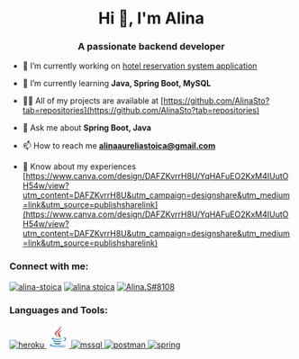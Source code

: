 <h1 align="center">Hi 👋, I'm Alina</h1>
<h3 align="center">A passionate backend developer</h3>

- 🔭 I’m currently working on [hotel reservation system application](https://github.com/AlinaSto/hotel-reservation-system_APP)

- 🌱 I’m currently learning **Java, Spring Boot, MySQL**

- 👨‍💻 All of my projects are available at [https://github.com/AlinaSto?tab=repositories](https://github.com/AlinaSto?tab=repositories)

- 💬 Ask me about **Spring Boot, Java**

- 📫 How to reach me **alinaaureliastoica@gmail.com**

- 📄 Know about my experiences [https://www.canva.com/design/DAFZKvrrH8U/YqHAFuEO2KxM4IUutOH54w/view?utm_content=DAFZKvrrH8U&utm_campaign=designshare&utm_medium=link&utm_source=publishsharelink](https://www.canva.com/design/DAFZKvrrH8U/YqHAFuEO2KxM4IUutOH54w/view?utm_content=DAFZKvrrH8U&utm_campaign=designshare&utm_medium=link&utm_source=publishsharelink)

<h3 align="left">Connect with me:</h3>
<p align="left">
<a href="https://linkedin.com/in/alina-stoica" target="blank"><img align="center" src="https://raw.githubusercontent.com/rahuldkjain/github-profile-readme-generator/master/src/images/icons/Social/linked-in-alt.svg" alt="alina-stoica" height="30" width="40" /></a>
<a href="https://www.youtube.com/c/alina stoica" target="blank"><img align="center" src="https://raw.githubusercontent.com/rahuldkjain/github-profile-readme-generator/master/src/images/icons/Social/youtube.svg" alt="alina stoica" height="30" width="40" /></a>
<a href="https://discord.gg/Alina.S#8108" target="blank"><img align="center" src="https://raw.githubusercontent.com/rahuldkjain/github-profile-readme-generator/master/src/images/icons/Social/discord.svg" alt="Alina.S#8108" height="30" width="40" /></a>
</p>

<h3 align="left">Languages and Tools:</h3>
<p align="left"> <a href="https://heroku.com" target="_blank" rel="noreferrer"> <img src="https://www.vectorlogo.zone/logos/heroku/heroku-icon.svg" alt="heroku" width="40" height="40"/> </a> <a href="https://www.java.com" target="_blank" rel="noreferrer"> <img src="https://raw.githubusercontent.com/devicons/devicon/master/icons/java/java-original.svg" alt="java" width="40" height="40"/> </a> <a href="https://www.microsoft.com/en-us/sql-server" target="_blank" rel="noreferrer"> <img src="https://www.svgrepo.com/show/303229/microsoft-sql-server-logo.svg" alt="mssql" width="40" height="40"/> </a> <a href="https://postman.com" target="_blank" rel="noreferrer"> <img src="https://www.vectorlogo.zone/logos/getpostman/getpostman-icon.svg" alt="postman" width="40" height="40"/> </a> <a href="https://spring.io/" target="_blank" rel="noreferrer"> <img src="https://www.vectorlogo.zone/logos/springio/springio-icon.svg" alt="spring" width="40" height="40"/> </a> </p>
